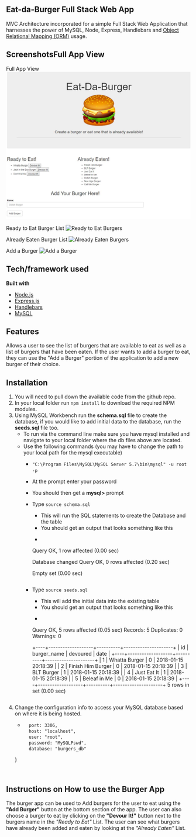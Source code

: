 ## Eat-da-Burger Full Stack Web App
MVC Architecture incorporated for a simple Full Stack Web Application that harnesses the power of MySQL, Node, Express, Handlebars and [Object Relational Mapping (ORM)](https://en.wikipedia.org/wiki/Object-relational_mapping) usage.

## ScreenshotsFull App View

Full App View
![Full App View](https://github.com/abreaw/burger/blob/master/docs/images/app_screen_shot_v1.JPG)

Ready to Eat Burger List
![Ready to Eat Burgers](https://github.com/abreaw/burger/tree/master/docs/images/ready_to_eat_screen_shot_v1.JPG)

Already Eaten Burger List
![Already Eaten Burgers](https://github.com/abreaw/burger/tree/master/docs/images/already_eaten_screen_shot_v1.JPG)

Add a Burger
![Add a Burger](https://github.com/abreaw/burger/tree/master/docs/images/add_burger_screen_shot_v1.JPG)


## Tech/framework used
<b>Built with</b>
- [Node.js](https://nodejs.org/)
- [Express.js](https://expressjs.com/)
- [Handlebars](http://handlebarsjs.com/)
- [MySQL](https://www.mysql.com/)

## Features
Allows a user to see the list of burgers that are available to eat as well as a list of burgers that have been eaten.  If the user wants to add a burger to eat, they can use the "Add a Burger" portion of the application to add a new burger of their choice.

## Installation

1. You will need to pull down the available code from the github repo.
1. In your local folder run `npm install` to download the required NPM modules.
1. Using MySQL Workbench run the **schema.sql** file to create the database, if you would like to add initial data to the database, run the **seeds.sql** file too.
	- To run via the command line make sure you have mysql installed and navigate to your local folder where the db files above are located.
	- Use the following commands (you may have to change the path to your local path for the mysql executable)
		- `"C:\Program Files\MySQL\MySQL Server 5.7\bin\mysql" -u root -p`
		- At the prompt enter your password
		- You should then get a **mysql>** prompt
		- Type `source schema.sql`
			- This will run the SQL statements to create the Database and the table
			- You should get an output that looks something like this
			- ```Query OK, 1 row affected (0.21 sec)

			Query OK, 1 row affected (0.00 sec)

			Database changed
			Query OK, 0 rows affected (0.20 sec)

			Empty set (0.00 sec)
			```
		- Type `source seeds.sql`
			- This will add the initial data into the existing table
			- You should get an output that looks something like this
			- ```Database changed
			Query OK, 5 rows affected (0.05 sec)
			Records: 5  Duplicates: 0  Warnings: 0

			+----+-------------------+----------+---------------------+
			| id | burger_name       | devoured | date                |
			+----+-------------------+----------+---------------------+
			|  1 | Whatta Burger     |        0 | 2018-01-15 20:18:39 |
			|  2 | Finish Him Burger |        0 | 2018-01-15 20:18:39 |
			|  3 | BLT Burger        |        1 | 2018-01-15 20:18:39 |
			|  4 | Just Eat It       |        1 | 2018-01-15 20:18:39 |
			|  5 | Beleaf in Me      |        0 | 2018-01-15 20:18:39 |
			+----+-------------------+----------+---------------------+
			5 rows in set (0.00 sec)
			```
1. Change the configuration info to access your MySQL database based on where it is being hosted.
	- ```{
		port: 3306,
		host: "localhost",
		user: "root",
		password: "MySQLPswd",
		database: "burgers_db"
	}
	```


## Instructions on How to use the Burger App
The burger app can be used to Add burgers for the user to eat using the **"Add Burger"** button at the bottom section of the app.  The user can also choose a burger to eat by clicking on the **"Devour It!"** button next to the burgers name in the *"Ready to Eat"* List.  The user can see what burgers have already been added and eaten by looking at the *"Already Eaten"* List.


